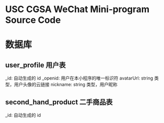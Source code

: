 # USC CGSA WeChat Mini-program Source Code

# 数据库
## user_profile 用户表
_id: 自动生成的 id
_openid: 用户在本小程序的唯一标识符
avatarUrl: string 类型，用户头像的云链接
nickname: string 类型，用户昵称

## second_hand_product 二手商品表
_id: 自动生成的 id
